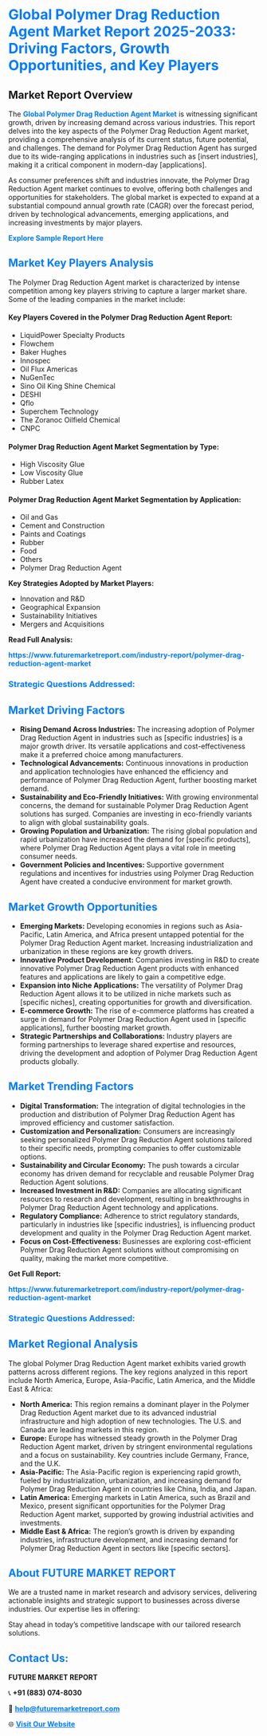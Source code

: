 <h1 style="color: #007BFF;">Global Polymer Drag Reduction Agent Market Report 2025-2033: Driving Factors, Growth Opportunities, and Key Players</h1>

<section id="overview">
<h2>Market Report Overview</h2>
<p>The <a href="https://www.futuremarketreport.com/industry-report/polymer-drag-reduction-agent-market" style="color: #007BFF; text-decoration: none;"><strong>Global Polymer Drag Reduction Agent Market</strong></a> is witnessing significant growth, driven by increasing demand across various industries. This report delves into the key aspects of the Polymer Drag Reduction Agent market, providing a comprehensive analysis of its current status, future potential, and challenges. The demand for Polymer Drag Reduction Agent has surged due to its wide-ranging applications in industries such as [insert industries], making it a critical component in modern-day [applications].</p>
<p>As consumer preferences shift and industries innovate, the Polymer Drag Reduction Agent market continues to evolve, offering both challenges and opportunities for stakeholders. The global market is expected to expand at a substantial compound annual growth rate (CAGR) over the forecast period, driven by technological advancements, emerging applications, and increasing investments by major players.</p>
</section>

<section id="overview">
<p><a href="https://www.futuremarketreport.com/request-sample/reportId=112732" style="color: #007BFF; text-decoration: none;"><strong>Explore Sample Report Here</strong></a></p>
</section>

<section id="key-players">
<h2 style="color: #007BFF;">Market Key Players Analysis</h2>
<p>The Polymer Drag Reduction Agent market is characterized by intense competition among key players striving to capture a larger market share. Some of the leading companies in the market include:</p>
<h4>Key Players Covered in the Polymer Drag Reduction Agent Report:</h4>
<ul><li>LiquidPower Specialty Products</li><li>Flowchem</li><li>Baker Hughes</li><li>Innospec</li><li>Oil Flux Americas</li><li>NuGenTec</li><li>Sino Oil King Shine Chemical</li><li>DESHI</li><li>Qflo</li><li>Superchem Technology</li><li>The Zoranoc Oilfield Chemical</li><li>CNPC</li></ul>
<h4>Polymer Drag Reduction Agent Market Segmentation by Type:</h4>
<ul><li>High Viscosity Glue</li><li>Low Viscosity Glue</li><li>Rubber Latex</li></ul>

<h4>Polymer Drag Reduction Agent Market Segmentation by Application:</h4>
<ul><li>Oil and Gas</li><li>Cement and Construction</li><li>Paints and Coatings</li><li>Rubber</li><li>Food</li><li>Others</li><li>Polymer Drag Reduction Agent</li></ul>
<p><strong>Key Strategies Adopted by Market Players:</strong></p>
<ul>
<li>Innovation and R&D</li>
<li>Geographical Expansion</li>
<li>Sustainability Initiatives</li>
<li>Mergers and Acquisitions</li>
</ul>
</section>

<section>
<p><strong>Read Full Analysis: </strong></p><a href="https://www.futuremarketreport.com/industry-report/polymer-drag-reduction-agent-market" style="color: #007BFF; text-decoration: none;"><strong>https://www.futuremarketreport.com/industry-report/polymer-drag-reduction-agent-market</strong></a>
<h3 style="color: #007BFF;">Strategic Questions Addressed:</h3>
</section>

<section id="driving-factors">
<h2 style="color: #007BFF;">Market Driving Factors</h2>
<ul>
<li><strong>Rising Demand Across Industries:</strong> The increasing adoption of Polymer Drag Reduction Agent in industries such as [specific industries] is a major growth driver. Its versatile applications and cost-effectiveness make it a preferred choice among manufacturers.</li>
<li><strong>Technological Advancements:</strong> Continuous innovations in production and application technologies have enhanced the efficiency and performance of Polymer Drag Reduction Agent, further boosting market demand.</li>
<li><strong>Sustainability and Eco-Friendly Initiatives:</strong> With growing environmental concerns, the demand for sustainable Polymer Drag Reduction Agent solutions has surged. Companies are investing in eco-friendly variants to align with global sustainability goals.</li>
<li><strong>Growing Population and Urbanization:</strong> The rising global population and rapid urbanization have increased the demand for [specific products], where Polymer Drag Reduction Agent plays a vital role in meeting consumer needs.</li>
<li><strong>Government Policies and Incentives:</strong> Supportive government regulations and incentives for industries using Polymer Drag Reduction Agent have created a conducive environment for market growth.</li>
</ul>
</section>

<section id="growth-opportunities">
<h2 style="color: #007BFF;">Market Growth Opportunities</h2>
<ul>
<li><strong>Emerging Markets:</strong> Developing economies in regions such as Asia-Pacific, Latin America, and Africa present untapped potential for the Polymer Drag Reduction Agent market. Increasing industrialization and urbanization in these regions are key growth drivers.</li>
<li><strong>Innovative Product Development:</strong> Companies investing in R&D to create innovative Polymer Drag Reduction Agent products with enhanced features and applications are likely to gain a competitive edge.</li>
<li><strong>Expansion into Niche Applications:</strong> The versatility of Polymer Drag Reduction Agent allows it to be utilized in niche markets such as [specific niches], creating opportunities for growth and diversification.</li>
<li><strong>E-commerce Growth:</strong> The rise of e-commerce platforms has created a surge in demand for Polymer Drag Reduction Agent used in [specific applications], further boosting market growth.</li>
<li><strong>Strategic Partnerships and Collaborations:</strong> Industry players are forming partnerships to leverage shared expertise and resources, driving the development and adoption of Polymer Drag Reduction Agent products globally.</li>
</ul>
</section>

<section id="trending-factors">
<h2 style="color: #007BFF;">Market Trending Factors</h2>
<ul>
<li><strong>Digital Transformation:</strong> The integration of digital technologies in the production and distribution of Polymer Drag Reduction Agent has improved efficiency and customer satisfaction.</li>
<li><strong>Customization and Personalization:</strong> Consumers are increasingly seeking personalized Polymer Drag Reduction Agent solutions tailored to their specific needs, prompting companies to offer customizable options.</li>
<li><strong>Sustainability and Circular Economy:</strong> The push towards a circular economy has driven demand for recyclable and reusable Polymer Drag Reduction Agent solutions.</li>
<li><strong>Increased Investment in R&D:</strong> Companies are allocating significant resources to research and development, resulting in breakthroughs in Polymer Drag Reduction Agent technology and applications.</li>
<li><strong>Regulatory Compliance:</strong> Adherence to strict regulatory standards, particularly in industries like [specific industries], is influencing product development and quality in the Polymer Drag Reduction Agent market.</li>
<li><strong>Focus on Cost-Effectiveness:</strong> Businesses are exploring cost-efficient Polymer Drag Reduction Agent solutions without compromising on quality, making the market more competitive.</li>
</ul>
</section>

<section>
<p><strong>Get Full Report: </strong></p><a href="https://www.futuremarketreport.com/industry-report/polymer-drag-reduction-agent-market" style="color: #007BFF; text-decoration: none;"><strong>https://www.futuremarketreport.com/industry-report/polymer-drag-reduction-agent-market</strong></a>
<h3 style="color: #007BFF;">Strategic Questions Addressed:</h3>
</section>


<section id="regional-analysis">
<h2 style="color: #007BFF;">Market Regional Analysis</h2>
<p>The global Polymer Drag Reduction Agent market exhibits varied growth patterns across different regions. The key regions analyzed in this report include North America, Europe, Asia-Pacific, Latin America, and the Middle East & Africa:</p>
<ul>
<li><strong>North America:</strong> This region remains a dominant player in the Polymer Drag Reduction Agent market due to its advanced industrial infrastructure and high adoption of new technologies. The U.S. and Canada are leading markets in this region.</li>
<li><strong>Europe:</strong> Europe has witnessed steady growth in the Polymer Drag Reduction Agent market, driven by stringent environmental regulations and a focus on sustainability. Key countries include Germany, France, and the U.K.</li>
<li><strong>Asia-Pacific:</strong> The Asia-Pacific region is experiencing rapid growth, fueled by industrialization, urbanization, and increasing demand for Polymer Drag Reduction Agent in countries like China, India, and Japan.</li>
<li><strong>Latin America:</strong> Emerging markets in Latin America, such as Brazil and Mexico, present significant opportunities for the Polymer Drag Reduction Agent market, supported by growing industrial activities and investments.</li>
<li><strong>Middle East & Africa:</strong> The region’s growth is driven by expanding industries, infrastructure development, and increasing demand for Polymer Drag Reduction Agent in sectors like [specific sectors].</li>
</ul>
</section>

<footer>
<h2 style="color: #007BFF;">About FUTURE MARKET REPORT</h2>
<p>We are a trusted name in market research and advisory services, delivering actionable insights and strategic support to businesses across diverse industries. Our expertise lies in offering:</p>

<p>Stay ahead in today’s competitive landscape with our tailored research solutions.</p>

<h2 style="color: #007BFF;">Contact Us:</h2>
<p><strong>FUTURE MARKET REPORT</strong></p>
<p>📞 <strong>+91 (883) 074-8030</strong></p>
<p>📧 <strong><a href="mailto:help@futuremarketreport.com" style="color: #007BFF;">help@futuremarketreport.com</a></strong></p>
<p>🌐 <strong><a href="https://www.futuremarketreport.com/" style="color: #007BFF;">Visit Our Website</a></strong></p>
</footer>